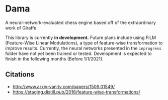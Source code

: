 # Dama
A neural-network-evaluated chess engine based off of the extraordinary work of Giraffe.

This library is currently **in development.**
Future plans include using FiLM (Feature-Wise Linear Modulations), a type of feature-wise transformation to improve results. Currently, the neural networks presented in tne `inprogress` folder have not yet been trained or tested. Development is expected to finish in the following months (Before 1/1/2021).
 
## Citations
 - http://www.arxiv-vanity.com/papers/1509.01549/
 - https://staging.distill.pub/2018/feature-wise-transformations/
